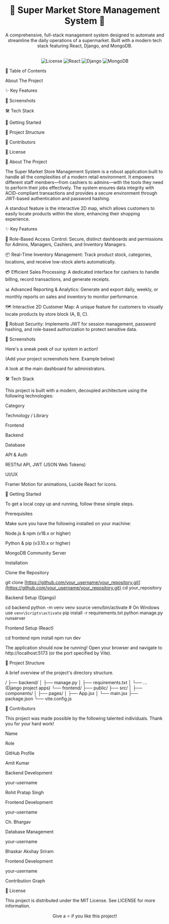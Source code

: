 <div align="center">
<br />
<h1>🛒 Super Market Store Management System 🛒</h1>
<p>
A comprehensive, full-stack management system designed to automate and streamline the daily operations of a supermarket. Built with a modern tech stack featuring React, Django, and MongoDB.
</p>
<br />

<!-- Badges -->

<img src="https://www.google.com/search?q=https://img.shields.io/badge/license-MIT-blue.svg" alt="License">
<img src="https://www.google.com/search?q=https://img.shields.io/badge/React-20232A%3Fstyle%3Dfor-the-badge%26logo%3Dreact%26logoColor%3D61DAFB" alt="React">
<img src="https://www.google.com/search?q=https://img.shields.io/badge/Django-092E20%3Fstyle%3Dfor-the-badge%26logo%3Ddjango%26logoColor%3Dwhite" alt="Django">
<img src="https://www.google.com/search?q=https://img.shields.io/badge/MongoDB-47A248%3Fstyle%3Dfor-the-badge%26logo%3Dmongodb%26logoColor%3Dwhite" alt="MongoDB">

</div>

📖 Table of Contents

About The Project

✨ Key Features

📸 Screenshots

🛠️ Tech Stack

🚀 Getting Started

📂 Project Structure

👥 Contributors

📜 License

🌟 About The Project

The Super Market Store Management System is a robust application built to handle all the complexities of a modern retail environment. It empowers different staff members—from cashiers to admins—with the tools they need to perform their jobs effectively. The system ensures data integrity with ACID-compliant transactions and provides a secure environment through JWT-based authentication and password hashing.

A standout feature is the interactive 2D map, which allows customers to easily locate products within the store, enhancing their shopping experience.

✨ Key Features

👤 Role-Based Access Control: Secure, distinct dashboards and permissions for Admins, Managers, Cashiers, and Inventory Managers.

📦 Real-Time Inventory Management: Track product stock, categories, locations, and receive low-stock alerts automatically.

💳 Efficient Sales Processing: A dedicated interface for cashiers to handle billing, record transactions, and generate receipts.

📊 Advanced Reporting & Analytics: Generate and export daily, weekly, or monthly reports on sales and inventory to monitor performance.

🗺️ Interactive 2D Customer Map: A unique feature for customers to visually locate products by store block (A, B, C).

🔐 Robust Security: Implements JWT for session management, password hashing, and role-based authorization to protect sensitive data.

📸 Screenshots

Here's a sneak peek of our system in action!

(Add your project screenshots here. Example below)

A look at the main dashboard for administrators.

🛠️ Tech Stack

This project is built with a modern, decoupled architecture using the following technologies:

Category

Technology / Library

Frontend



Backend



Database



API & Auth

RESTful API, JWT (JSON Web Tokens)

UI/UX

Framer Motion for animations, Lucide React for icons.

🚀 Getting Started

To get a local copy up and running, follow these simple steps.

Prerequisites

Make sure you have the following installed on your machine:

Node.js & npm (v18.x or higher)

Python & pip (v3.10.x or higher)

MongoDB Community Server

Installation

Clone the Repository

git clone [https://github.com/your_username/your_repository.git](https://github.com/your_username/your_repository.git)
cd your_repository


Backend Setup (Django)

cd backend
python -m venv venv
source venv/bin/activate  # On Windows use `venv\Scripts\activate`
pip install -r requirements.txt
python manage.py runserver


Frontend Setup (React)

cd frontend
npm install
npm run dev


The application should now be running! Open your browser and navigate to http://localhost:5173 (or the port specified by Vite).

📂 Project Structure

A brief overview of the project's directory structure.

/
├── backend/
│   ├── manage.py
│   ├── requirements.txt
│   └── ... (Django project apps)
└── frontend/
    ├── public/
    ├── src/
    │   ├── components/
    │   ├── pages/
    │   ├── App.jsx
    │   └── main.jsx
    ├── package.json
    └── vite.config.js


👥 Contributors

This project was made possible by the following talented individuals. Thank you for your hard work!

Name

Role

GitHub Profile

Amit Kumar

Backend Development

your-username

Rohit Pratap Singh

Frontend Development

your-username

Ch. Bhargav

Database Management

your-username

Bhaskar Akshay Sriram

Frontend Development

your-username

Contribution Graph

<!-- Replace YOUR_USERNAME/YOUR_REPO with your actual GitHub repository path -->

📜 License

This project is distributed under the MIT License. See LICENSE for more information.

<div align="center">
<p>Give a ⭐ if you like this project!</p>
</div>
